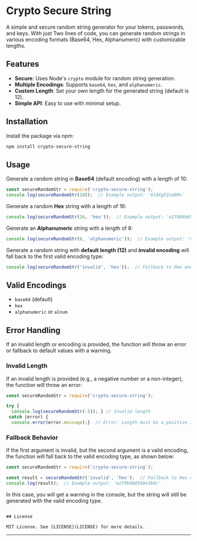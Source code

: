 # Crypto Secure String

A simple and secure random string generator for your tokens, passwords, and keys. With just Two lines of code, you can generate random strings in various encoding formats (Base64, Hex, Alphanumeric) with customizable lengths.

## Features
- **Secure**: Uses Node's `crypto` module for random string generation.
- **Multiple Encodings**: Supports `base64`, `hex`, and `alphanumeric`.
- **Custom Length**: Set your own length for the generated string (default is 12).
- **Simple API**: Easy to use with minimal setup.

## Installation

Install the package via npm:

```bash
npm install crypto-secure-string
```

## Usage

Generate a random string in **Base64** (default encoding) with a length of 10:

```javascript
const secureRandomStr = require('crypto-secure-string');
console.log(secureRandomStr(10));  // Example output: '9l0XgFZcm9M='
```

Generate a random **Hex** string with a length of 16:

```javascript
console.log(secureRandomStr(16, 'hex'));  // Example output: 'e2f9b9b0560e3b9c'
```

Generate an **Alphanumeric** string with a length of 8:

```javascript
console.log(secureRandomStr(8, 'alphanumeric'));  // Example output: 'kY7G8fN2'
```

Generate a random string with **default length (12)** and **invalid encoding** will fall back to the first valid encoding type:

```javascript
console.log(secureRandomStr('invalid', 'hex'));  // Fallback to Hex encoding
```

## Valid Encodings
- `base64` (default)
- `hex`
- `alphanumeric` or `alnum`

## Error Handling
If an invalid length or encoding is provided, the function will throw an error or fallback to default values with a warning.


### Invalid Length
If an invalid length is provided (e.g., a negative number or a non-integer), the function will throw an error:

```javascript
const secureRandomStr = require('crypto-secure-string');

try {
  console.log(secureRandomStr(-5)); } // Invalid length
 catch (error) {
  console.error(error.message);}  // Error: Length must be a positive integer.

```

### Fallback Behavior
If the first argument is invalid, but the second argument is a valid encoding, the function will fall back to the valid encoding type, as shown below:

```javascript
const secureRandomStr = require('crypto-secure-string');

const result = secureRandomStr('invalid', 'hex');  // Fallback to Hex encoding
console.log(result);  // Example output: 'e2f9b9b0560e3b9c'
```

In this case, you will get a warning in the console, but the string will still be generated with the valid encoding type.
```

## License

MIT License. See [LICENSE](LICENSE) for more details.
```

---